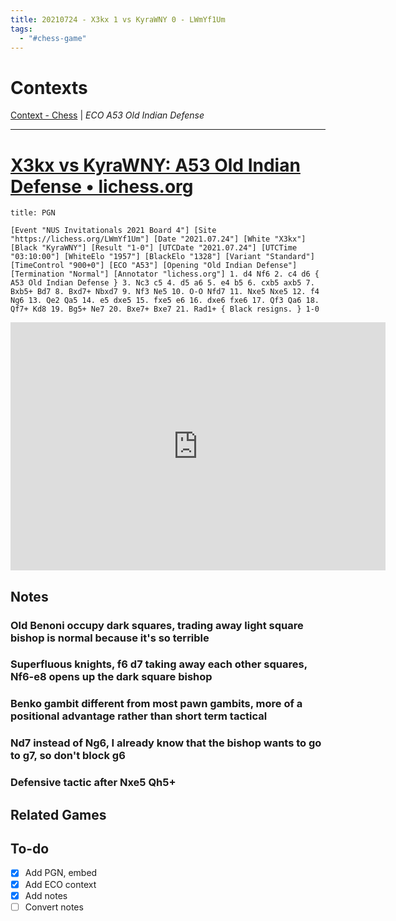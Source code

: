 ```yaml
---
title: 20210724 - X3kx 1 vs KyraWNY 0 - LWmYf1Um
tags:
  - "#chess-game"
---
```


# Contexts

[Context - Chess](Context-Chess.md) | *ECO A53 Old Indian Defense*

---

# [X3kx vs KyraWNY: A53 Old Indian Defense • lichess.org](https://lichess.org/LWmYf1Um)

````ad-example
title: PGN

[Event "NUS Invitationals 2021 Board 4"] [Site "https://lichess.org/LWmYf1Um"] [Date "2021.07.24"] [White "X3kx"] [Black "KyraWNY"] [Result "1-0"] [UTCDate "2021.07.24"] [UTCTime "03:10:00"] [WhiteElo "1957"] [BlackElo "1328"] [Variant "Standard"] [TimeControl "900+0"] [ECO "A53"] [Opening "Old Indian Defense"] [Termination "Normal"] [Annotator "lichess.org"] 1. d4 Nf6 2. c4 d6 { A53 Old Indian Defense } 3. Nc3 c5 4. d5 a6 5. e4 b5 6. cxb5 axb5 7. Bxb5+ Bd7 8. Bxd7+ Nbxd7 9. Nf3 Ne5 10. O-O Nfd7 11. Nxe5 Nxe5 12. f4 Ng6 13. Qe2 Qa5 14. e5 dxe5 15. fxe5 e6 16. dxe6 fxe6 17. Qf3 Qa6 18. Qf7+ Kd8 19. Bg5+ Ne7 20. Bxe7+ Bxe7 21. Rad1+ { Black resigns. } 1-0
````

<iframe src="https://lichess.org/embed/LWmYf1Um?theme=newspaper&bg=auto"
width=600 height=397 frameborder=0></iframe>

## Notes

### Old Benoni occupy dark squares, trading away light square bishop is normal because it's so terrible

### Superfluous knights, f6 d7 taking away each other squares, Nf6-e8 opens up the dark square bishop

### Benko gambit different from most pawn gambits, more of a positional advantage rather than short term tactical

### Nd7 instead of Ng6, I already know that the bishop wants to go to g7, so don't block g6

### Defensive tactic after Nxe5 Qh5+

## Related Games

## To-do

* [x] Add PGN, embed
* [x] Add ECO context
* [x] Add notes
* [ ] Convert notes
